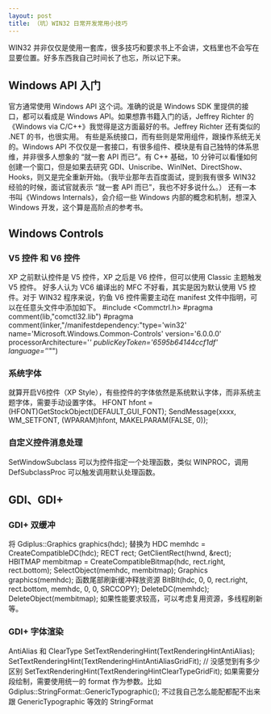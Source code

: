 ```yaml
---
layout: post
title: （坑）WIN32 日常开发常用小技巧
---
```


WIN32 并非仅仅是使用一套库，很多技巧和要求书上不会讲，文档里也不会写在显要位置。好多东西我自己时间长了也忘，所以记下来。

Windows API 入门
----
官方通常使用 Windows API 这个词。准确的说是 Windows SDK 里提供的接口，都可以看成是 Windows API。如果想靠书籍入门的话，Jeffrey Richter 的《Windows via C/C++》我觉得是这方面最好的书。Jeffrey Richter 还有类似的 .NET 的书，也很实用。
有些是系统接口，而有些则是常用组件，跟操作系统无关的。Windows API 不仅仅是一套接口，有很多组件、模块是有自己独特的体系思维，并非很多人想象的 “就一套 API 而已”。有 C++ 基础，10 分钟可以看懂如何创建一个窗口，但是如果去研究 GDI、Uniscribe、WinINet、DirectShow、Hooks，则又是完全重新开始。（我毕业那年去百度面试，提到我有很多 WIN32 经验的时候，面试官就表示 “就一套 API 而已”，我也不好多说什么。）
还有一本书叫《Windows Internals》，会介绍一些 Windows 内部的概念和机制，想深入 Windows 开发，这个算是高阶点的参考书。

Windows Controls
----
### V5 控件 和 V6 控件
XP 之前默认控件是 V5 控件，XP 之后是 V6 控件，但可以使用 Classic 主题触发 V5 控件。
好多人认为 VC6 编译出的 MFC 不好看，其实是因为默认使用 V5 控件。对于 WIN32 程序来说，钓鱼 V6 控件需要主动在 manifest 文件中指明，可以在任意头文件中添加如下。
	#include <Commctrl.h>
	#pragma comment(lib,"comctl32.lib")
	#pragma comment(linker,"/manifestdependency:\"type='win32' name='Microsoft.Windows.Common-Controls' version='6.0.0.0' processorArchitecture='*' publicKeyToken='6595b64144ccf1df' language='*'\"")
### 系统字体
就算开启V6控件（XP Style），有些控件的字体依然是系统默认字体，而非系统主题字体，需要手动设置字体。
	HFONT hfont = (HFONT)GetStockObject(DEFAULT_GUI_FONT);
	SendMessage(xxxx, WM_SETFONT, (WPARAM)hfont, MAKELPARAM(FALSE, 0));
### 自定义控件消息处理
SetWindowSubclass 可以为控件指定一个处理函数，类似 WINPROC，调用 DefSubclassProc 可以触发调用默认处理函数。

GDI、GDI+
----
### GDI+ 双缓冲
将  Gdiplus::Graphics graphics(hdc); 替换为
	HDC memhdc = CreateCompatibleDC(hdc);
	RECT rect;
	GetClientRect(hwnd, &rect);
	HBITMAP membitmap = CreateCompatibleBitmap(hdc, rect.right, rect.bottom);
	SelectObject(memhdc, membitmap);
	Graphics graphics(memhdc);
函数尾部刷新缓冲释放资源
	BitBlt(hdc, 0, 0, rect.right, rect.bottom, memhdc, 0, 0, SRCCOPY);
	DeleteDC(memhdc);
	DeleteObject(membitmap);
如果性能要求较高，可以考虑复用资源，多线程刷新等。
### GDI+ 字体渲染
AntiAlias 和 ClearType
	SetTextRenderingHint(TextRenderingHintAntiAlias);
	SetTextRenderingHint(TextRenderingHintAntiAliasGridFit); // 没感觉到有多少区别
	SetTextRenderingHint(TextRenderingHintClearTypeGridFit);
如果需要分段绘制，需要使用统一的 format 作为参数。比如
	Gdiplus::StringFormat::GenericTypographic();
不过我自己怎么能配都配不出来跟 GenericTypographic 等效的 StringFormat
